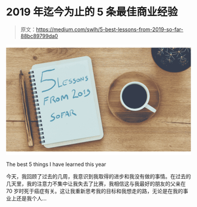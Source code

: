 # 2019 年迄今为止的 5 条最佳商业经验

> 原文：<https://medium.com/swlh/5-best-lessons-from-2019-so-far-88bc89799da0>

![](img/b22c05d06a61cabdcfe9c32bef3c8f27.png)

The best 5 things I have learned this year

今天，我回顾了过去的几周，我意识到我取得的进步和我没有做的事情。在过去的几天里，我的注意力不集中让我失去了比赛，我相信这与我最好的朋友的父亲在 70 岁时死于癌症有关。这让我重新思考我的目标和我想走的路，无论是在我的事业上还是我个人…